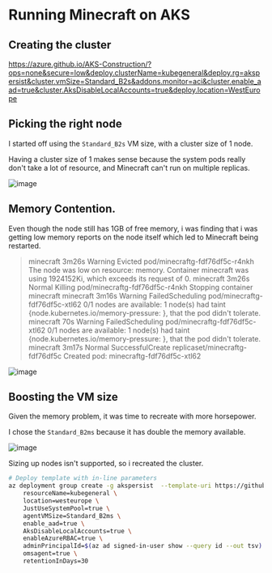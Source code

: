 # Running Minecraft on AKS

## Creating the cluster

https://azure.github.io/AKS-Construction/?ops=none&secure=low&deploy.clusterName=kubegeneral&deploy.rg=akspersist&cluster.vmSize=Standard_B2s&addons.monitor=aci&cluster.enable_aad=true&cluster.AksDisableLocalAccounts=true&deploy.location=WestEurope

## Picking the right node

I started off using the `Standard_B2s` VM size, with a cluster size of 1 node.

Having a cluster size of 1 makes sense because the system pods really don't take a lot of resource, and Minecraft can't run on multiple replicas.

![image](https://user-images.githubusercontent.com/17914476/199238554-6e326c80-ab89-4cd7-8240-46e43332ea4b.png)



## Memory Contention.

Even though the node still has 1GB of free memory, i was finding that i was getting low memory reports on the node itself which led to Minecraft being restarted.

> minecraft     3m26s       Warning   Evicted                     pod/minecraftg-fdf76df5c-r4nkh          The node was low on resource: memory. Container minecraft was using 1924152Ki, which exceeds its request of 0.
minecraft     3m26s       Normal    Killing                     pod/minecraftg-fdf76df5c-r4nkh          Stopping container minecraft
minecraft     3m16s       Warning   FailedScheduling            pod/minecraftg-fdf76df5c-xtl62          0/1 nodes are available: 1 node(s) had taint {node.kubernetes.io/memory-pressure: }, that the pod didn't tolerate.
minecraft     70s         Warning   FailedScheduling            pod/minecraftg-fdf76df5c-xtl62          0/1 nodes are available: 1 node(s) had taint {node.kubernetes.io/memory-pressure: }, that the pod didn't tolerate.
minecraft     3m17s       Normal    SuccessfulCreate            replicaset/minecraftg-fdf76df5c         Created pod: minecraftg-fdf76df5c-xtl62

![image](https://user-images.githubusercontent.com/17914476/199239005-49284bf8-0e70-4a55-8408-a225ff8a20ed.png)


## Boosting the VM size

Given the memory problem, it was time to recreate with more horsepower.

I chose the `Standard_B2ms` because it has double the memory available.

![image](https://user-images.githubusercontent.com/17914476/199243722-ae19668b-e819-4bf3-be12-7bb6f337e2f5.png)

Sizing up nodes isn't supported, so i recreated the cluster.

```bash
# Deploy template with in-line parameters
az deployment group create -g akspersist  --template-uri https://github.com/Azure/AKS-Construction/releases/download/0.9.2/main.json --parameters \
	resourceName=kubegeneral \
	location=westeurope \
	JustUseSystemPool=true \
	agentVMSize=Standard_B2ms \
	enable_aad=true \
	AksDisableLocalAccounts=true \
	enableAzureRBAC=true \
	adminPrincipalId=$(az ad signed-in-user show --query id --out tsv) \
	omsagent=true \
	retentionInDays=30
```
